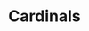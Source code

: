 ---
title: Cardinals
crosslinks:
- CardinalsCooking
- CardinalsPolitics
- '2013'
- AskReddit
- gifs
- cardinalscopypasta
- xkcd
- BannedatCardinalsBan
- Brewers
- NYYankees
- hockey
- CardinalsSandwiches
- StLouis
- CardinalsBoozeReview
- Dodgers
- IAmA
- BestofCardinals
- CardinalsVexillology
- CardinalsImages
- CardinalsFBB
---
